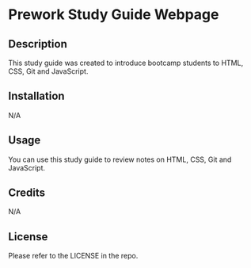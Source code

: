 # Prework Study Guide Webpage

## Description

This study guide was created to introduce bootcamp students to HTML, CSS, Git and JavaScript.  

## Installation

N/A

## Usage

You can use this study guide to review notes on HTML, CSS, Git and JavaScript.

## Credits

N/A

## License

Please refer to the LICENSE in the repo.